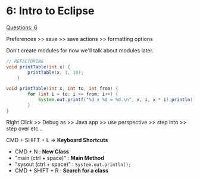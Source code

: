 # 6: Intro to Eclipse

[Questions: 6](6%20Intro%20to%20Eclipse%20f50707f045f04d0cb59f8d9f5174cab5/Questions%206%20a4c02108bfbb4a3c823b57bfc9b7f3bf.md)

Preferences >> save >> save actions >> formatting options

Don't create modules for now we'll talk about modules later.

```java
// REFACTORING
void printTable(int x) {
		printTable(x, 1, 10);
	}

void printTable(int x, int to, int from) {
		for (int i = to; i <= from; i++) {
			System.out.printf("%d x %d = %d.\n", x, i, x * i).println();
		}
}
```

RIght Click >> Debug as >> Java app >> use perspective >> step into >> step over etc...

CMD + SHIFT + L ⇒ **Keyboard Shortcuts**

- CMD + N : **New Class**
- "main (ctrl + space)" : **Main Method**
- "sysout (ctrl + space)" : `System.out.println();`
- CMD + SHIFT + R : **Search for a class**